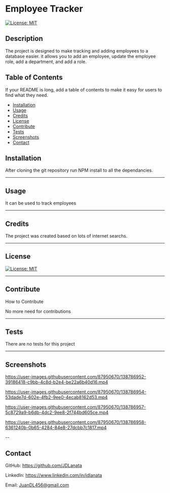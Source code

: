 # Employee Tracker

[![License: MIT](https://img.shields.io/badge/License-MIT-yellow.svg)](https://opensource.org/licenses/MIT)

## Description

The project is designed to make tracking and adding employees to a database easier. it allows you to add an employee, update the employee role, add a department, and add a role.

## Table of Contents 

If your README is long, add a table of contents to make it easy for users to find what they need.
- [Installation](#installation)
- [Usage](#usage)
- [Credits](#credits)
- [License](#license)
- [Contribute](#contribute)
- [Tests](#tests)
- [Screenshots](#screenshots)
- [Contact](#contact)

## Installation

After cloning the git repository run NPM install to all the dependancies.

---
## Usage

It can be used to track employees


---
## Credits

The project was created based on lots of internet searchs.


---
## License

[![License: MIT](https://img.shields.io/badge/License-MIT-yellow.svg)](https://opensource.org/licenses/MIT)

---
## Contribute
How to Contribute

No more need for contributions

---
## Tests

There are no tests for this project

---

## Screenshots 
https://user-images.githubusercontent.com/87950670/138786952-39186418-c9bb-4c8d-b2e4-be22a6b40d16.mp4



https://user-images.githubusercontent.com/87950670/138786954-53dade7d-602e-4fb2-9ee0-4ecab8162d53.mp4



https://user-images.githubusercontent.com/87950670/138786957-5c8729a9-b6db-4dc2-9ee8-2f744bd605ce.mp4



https://user-images.githubusercontent.com/87950670/138786958-6361240b-0b65-4284-84e8-27dcbb7c1817.mp4

--
## Contact

GitHub: https://github.com/JDLanata

LinkedIn: https://www.linkedin.com/in/jdlanata

Email: JuanDL456@gmail.com

